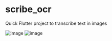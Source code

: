# scribe_ocr

Quick Flutter project to transcribe text in images

![image](https://github.com/user-attachments/assets/b752dd76-2358-4a3c-a52f-32a1c44b2682)
![image](https://github.com/user-attachments/assets/a7706fd2-cf87-4063-8c07-4ae0714b33b7)
